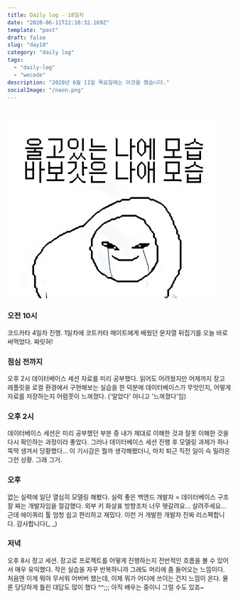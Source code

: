 ```yaml
---
title: Daily log - 18일차
date: "2020-06-11T22:10:32.169Z"
template: "post"
draft: false
slug: "day18"
category: "daily log"
tags:
  - "daily-log"
  - "wecode"
description: "2020년 6월 11일 목요일에는 이것을 했습니다."
socialImage: "/naon.png"
---
```


<br>

![day18](/media/200611-day18.JPG)

### 오전 10시
코드카타 4일차 진행. 1일차에 코트카타 메이트에게 배웠던 문자열 뒤집기를 오늘 바로 써먹었다. 짜릿혀!

### 점심 전까지
오후 2시 데이터베이스 세션 자료를 미리 공부했다. 읽어도 어려웠지만 어제까지 장고 레플릿을 로컬 환경에서 구현해보는 실습을 한 덕분에 데이터베이스가 무엇인지, 어떻게 자료를 저장하는지 어렴풋이 느껴졌다. ('알았다' 아니고 '느껴졌다'임)

### 오후 2시
데이터베이스 세션은 미리 공부했던 부분 중 내가 제대로 이해한 것과 잘못 이해한 것을 다시 확인하는 과정이라 좋았다. 그러나 데이터베이스 세션 진행 후 모델링 과제가 하나 뚝딱 생겨서 당황했다... 이 기시감은 뭘까 생각해봤더니, 마치 퇴근 직전 일이 슥 밀려온 그런 상황. 그래 그거.

### 오후
없는 실력에 일단 열심히 모델링 해봤다. 실력 좋은 백엔드 개발자 = 데이터베이스 구조 잘 짜는 개발자임을 절감했다. 외부 키 화살표 방향조차 너무 헷갈려요... 살려주세요... 근데 에이쿼리 툴 엄청 쉽고 편리하고 재밌다. 이런 거 개발한 개발자 진짜 리스펙합니다. 감사합니다(_ _)

### 저녁
오후 8시 장고 세션. 장고로 프로젝트를 어떻게 진행하는지 전반적인 흐름을 볼 수 있어서 매우 유익했다. 작은 실습을 자꾸 반복하니까 그래도 머리에 좀 들어오는 느낌이다. 처음엔 이게 뭐야 무서워 어버버 했는데, 이제 뭐가 어디에 쓰이는 건지 느낌이 온다. 물론 당당하게 틀린 대답도 많이 했다 ^^;;; 아직 배우는 중이니 그럴 수도 있죠~
